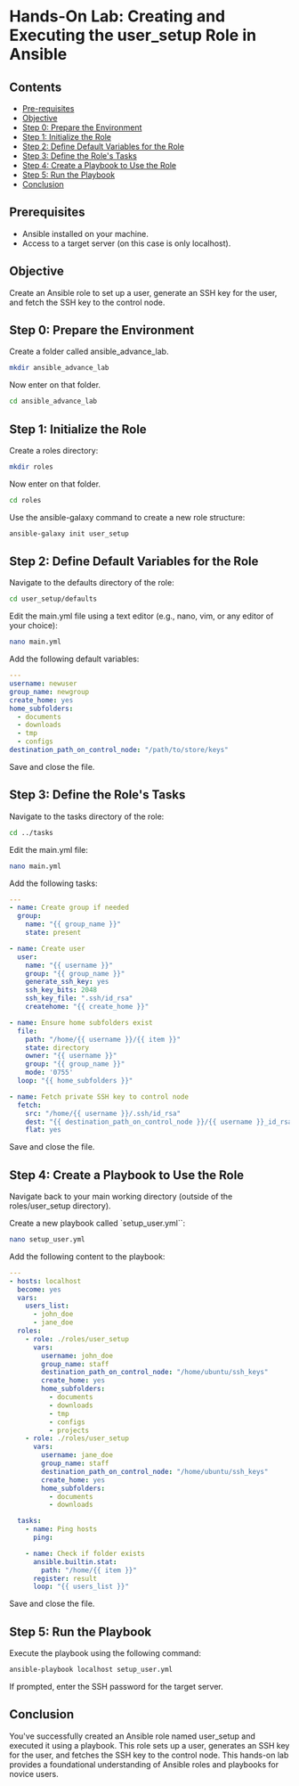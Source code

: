 # Hands-On Lab: Creating and Executing the user_setup Role in Ansible

## Contents

- [Pre-requisites](#prerequisites)
- [Objective](#objective)
- [Step 0: Prepare the Environment](#step-0-prepare-the-environment)
- [Step 1: Initialize the Role](#step-1-initialize-the-role)
- [Step 2: Define Default Variables for the Role](#step-2-define-default-variables-for-the-role)
- [Step 3: Define the Role's Tasks](#step-3-define-the-roles-tasks)
- [Step 4: Create a Playbook to Use the Role](#step-4-create-a-playbook-to-use-the-role)
- [Step 5: Run the Playbook](#step-5-run-the-playbook)
- [Conclusion](#conclusion)

## Prerequisites

- Ansible installed on your machine.
- Access to a target server (on this case is only localhost).

## Objective
Create an Ansible role to set up a user, generate an SSH key for the user, and fetch the SSH key to the control node.

## Step 0: Prepare the Environment

Create a folder called ansible_advance_lab.

```bash
mkdir ansible_advance_lab
```

Now enter on that folder.

```bash
cd ansible_advance_lab
```

## Step 1: Initialize the Role

Create a roles directory:

```bash
mkdir roles
```

Now enter on that folder.

```bash
cd roles
```

Use the ansible-galaxy command to create a new role structure:

```bash
ansible-galaxy init user_setup
```

## Step 2: Define Default Variables for the Role

Navigate to the defaults directory of the role:

```bash
cd user_setup/defaults
```

Edit the main.yml file using a text editor (e.g., nano, vim, or any editor of your choice):

```bash
nano main.yml
```

Add the following default variables:

```yaml
---
username: newuser
group_name: newgroup
create_home: yes
home_subfolders:
  - documents
  - downloads
  - tmp
  - configs
destination_path_on_control_node: "/path/to/store/keys"
```

Save and close the file.

## Step 3: Define the Role's Tasks

Navigate to the tasks directory of the role:

```bash
cd ../tasks
```

Edit the main.yml file:

```bash
nano main.yml
```

Add the following tasks:

```yaml
---
- name: Create group if needed
  group:
    name: "{{ group_name }}"
    state: present

- name: Create user
  user:
    name: "{{ username }}"
    group: "{{ group_name }}"
    generate_ssh_key: yes
    ssh_key_bits: 2048
    ssh_key_file: ".ssh/id_rsa"
    createhome: "{{ create_home }}"

- name: Ensure home subfolders exist
  file:
    path: "/home/{{ username }}/{{ item }}"
    state: directory
    owner: "{{ username }}"
    group: "{{ group_name }}"
    mode: '0755'
  loop: "{{ home_subfolders }}"

- name: Fetch private SSH key to control node
  fetch:
    src: "/home/{{ username }}/.ssh/id_rsa"
    dest: "{{ destination_path_on_control_node }}/{{ username }}_id_rsa"
    flat: yes
```

Save and close the file.

## Step 4: Create a Playbook to Use the Role

Navigate back to your main working directory (outside of the roles/user_setup directory).

Create a new playbook called `setup_user.yml``:

```bash
nano setup_user.yml
```

Add the following content to the playbook:

```yaml
---
- hosts: localhost
  become: yes
  vars:
    users_list: 
      - john_doe
      - jane_doe
  roles:
    - role: ./roles/user_setup
      vars:
        username: john_doe
        group_name: staff
        destination_path_on_control_node: "/home/ubuntu/ssh_keys"
        create_home: yes
        home_subfolders:
          - documents
          - downloads
          - tmp
          - configs
          - projects
    - role: ./roles/user_setup
      vars:
        username: jane_doe
        group_name: staff
        destination_path_on_control_node: "/home/ubuntu/ssh_keys"
        create_home: yes
        home_subfolders:
          - documents
          - downloads

  tasks:
    - name: Ping hosts
      ping:

    - name: Check if folder exists
      ansible.builtin.stat:
        path: "/home/{{ item }}"
      register: result
      loop: "{{ users_list }}"
```

Save and close the file.

## Step 5: Run the Playbook

Execute the playbook using the following command:

```bash
ansible-playbook localhost setup_user.yml
```

If prompted, enter the SSH password for the target server.

## Conclusion

You've successfully created an Ansible role named user_setup and executed it using a playbook. This role sets up a user, generates an SSH key for the user, and fetches the SSH key to the control node. This hands-on lab provides a foundational understanding of Ansible roles and playbooks for novice users.